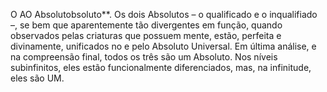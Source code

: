 ﻿O AO Absolutobsoluto**. Os dois Absolutos – o qualificado e o inqualifiado –, se bem que aparentemente tão divergentes em função, quando observados pelas criaturas que possuem mente, estão, perfeita e divinamente, unificados no e pelo  Absoluto Universal. Em última análise, e na compreensão final, todos os três são  um Absoluto. Nos níveis subinfinitos, eles estão funcionalmente diferenciados, mas, na infinitude, eles são UM.